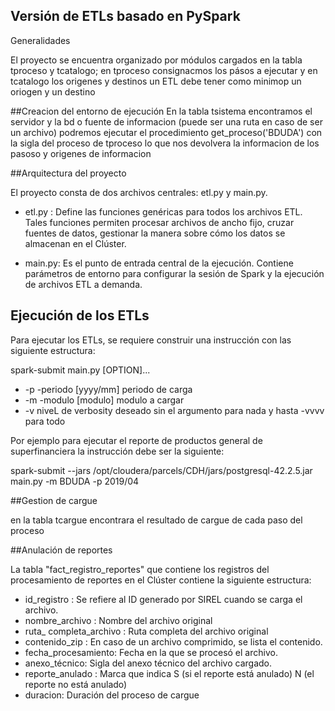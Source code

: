 ## Versión de ETLs basado en PySpark

Generalidades

El proyecto se encuentra organizado por módulos cargados en la tabla tproceso y tcatalogo; en tproceso consignacmos los 
pásos a ejecutar y en tcatalogo los origenes y destinos un ETL debe tener como minimop un oriogen y un destino 

##Creacion del entorno de ejecución
En la tabla tsistema encontramos el servidor y la bd o fuente de informacion (puede ser una ruta en caso de ser un  archivo) 
podremos ejecutar el procedimiento get_proceso('BDUDA') con la sigla del proceso de tproceso lo que nos devolvera la informacion 
de los pasoso y origenes de informacion  

##Arquitectura del proyecto

El proyecto consta de dos archivos centrales: etl.py y main.py.  

* etl.py : Define las funciones genéricas para todos los archivos ETL. Tales funciones permiten procesar archivos de ancho fijo, cruzar fuentes de datos, gestionar la 
manera sobre cómo los datos se almacenan en el Clúster.

* main.py: Es el punto de entrada central de la ejecución. Contiene parámetros de entorno para configurar la sesión de Spark y la ejecución de archivos ETL a demanda.

## Ejecución de los ETLs

Para ejecutar los ETLs, se requiere construir una instrucción con las siguiente estructura: 

spark-submit main.py [OPTION]...
*   -p -periodo [yyyy/mm] periodo de carga
*   -m -modulo  [modulo] modulo a cargar
*   -v  niveL de verbosity deseado sin el argumento para nada y hasta -vvvv para todo

Por ejemplo para ejecutar el reporte de productos general de superfinanciera la instrucción debe ser la siguiente:

spark-submit --jars /opt/cloudera/parcels/CDH/jars/postgresql-42.2.5.jar main.py -m BDUDA -p 2019/04 

##Gestion de cargue 

en la tabla tcargue encontrara el resultado de cargue de cada paso del proceso


 ##Anulación de reportes

La tabla "fact_registro_reportes" que contiene los registros del procesamiento de reportes en el Clúster contiene la siguiente estructura:
* id_registro  : Se refiere al ID generado por SIREL cuando se carga el archivo.
* nombre_archivo : Nombre del archivo original
* ruta_ completa_archivo : Ruta completa del archivo original
* contenido_zip : En caso de un archivo comprimido, se lista el contenido.
* fecha_procesamiento: Fecha en la que se procesó el archivo.
* anexo_técnico: Sigla del anexo técnico del archivo cargado.
* reporte_anulado : Marca que indica S (si el reporte está anulado) N (el reporte no está anulado)
* duracion: Duración del proceso de cargue

